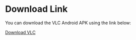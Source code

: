 # Download Link

You can download the VLC Android APK using the link below:

[Download VLC](https://github.com/dileep-kumar-koppula/Apps.Android.Media-Players.VLC/releases/download/v1/vlc.apk)
